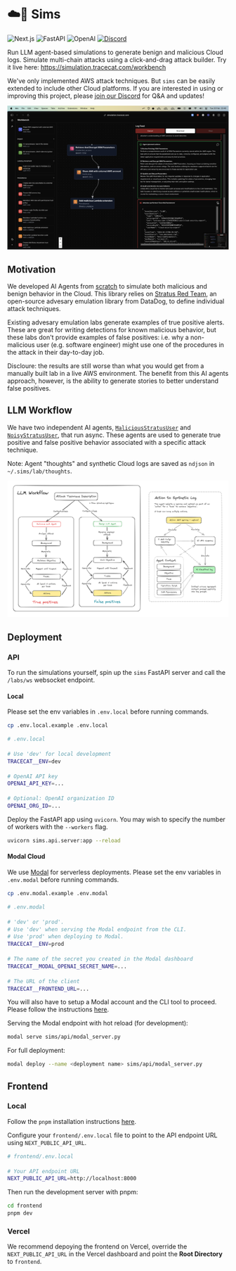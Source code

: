 # ☁️🤖 Sims

![Next.js](https://img.shields.io/badge/next.js-%23000000.svg?style=for-the-badge&logo=next.js&logoColor=white)
![FastAPI](https://img.shields.io/badge/FastAPI-005571?style=for-the-badge&logo=fastapi)
![OpenAI](https://img.shields.io/badge/OpenAI-412991?style=for-the-badge&logo=openai&logoColor=white)
[![Discord](https://img.shields.io/discord/1212548097624903681.svg?style=for-the-badge&logo=discord&logoColor=white)](https://discord.gg/n3GF4qxFU8)

Run LLM agent-based simulations to generate benign and malicious Cloud logs.
Simulate multi-chain attacks using a click-and-drag attack builder.
Try it live here: https://simulation.tracecat.com/workbench

We've only implemented AWS attack techniques. But `sims` can be easily extended to include other Cloud platforms.
If you are interested in using or improving this project, please [join our Discord](https://discord.gg/WbEXhn6Sfx) for Q&A and updates!

![Screenshot](media/screenshot.png)

## Motivation

We developed AI Agents from [scratch](sims/agents.py) to simulate both malicious and benign behavior in the Cloud.
This library relies on [Stratus Red Team](https://github.com/DataDog/stratus-red-team), an open-source advesary emulation library from DataDog, to define individual attack techniques.

Existing advesary emulation labs generate examples of true positive alerts. These are great for writing detections for known malicious behavior, but these labs don't provide examples of false positives: i.e. why a non-malicious user (e.g. software engineer) might use one of the procedures in the attack in their day-to-day job.


Discloure: the results are still worse than what you would get from a manually built lab in a live AWS environment.
The benefit from this AI agents approach, however, is the ability to generate stories to better understand false positives.

## LLM Workflow

We have two independent AI agents, [`MaliciousStratusUser`](sims/attack/attacker.py) and [`NoisyStratusUser`](sims/attack/noise.py), that run async.
These agents are used to generate true positive and false positive behavior associated with a specific attack technique.

Note: Agent "thoughts" and synthetic Cloud logs are saved as `ndjson` in `~/.sims/lab/thoughts`.

![LLM Workflow](media/diagram.png)

## Deployment

### API

To run the simulations yourself, spin up the `sims` FastAPI server and call the `/labs/ws` websocket endpoint.

#### Local

Please set the env variables in `.env.local` before running commands.

```bash
cp .env.local.example .env.local
```

```bash
# .env.local

# Use 'dev' for local development
TRACECAT__ENV=dev

# OpenAI API key
OPENAI_API_KEY=...

# Optional: OpenAI organization ID
OPENAI_ORG_ID=...
```

Deploy the FastAPI app using `uvicorn`. You may wish to specify the number of workers with the `--workers` flag.

```bash
uvicorn sims.api.server:app --reload
```

#### Modal Cloud

We use [Modal](https://modal.com) for serverless deployments.
Please set the env variables in `.env.modal` before running commands.

```bash
cp .env.modal.example .env.modal
```

```bash
# .env.modal

# 'dev' or 'prod'.
# Use 'dev' when serving the Modal endpoint from the CLI.
# Use 'prod' when deploying to Modal.
TRACECAT__ENV=prod

# The name of the secret you created in the Modal dashboard
TRACECAT__MODAL_OPENAI_SECRET_NAME=...

# The URL of the client
TRACECAT__FRONTEND_URL=...
```

You will also have to setup a Modal account and the CLI tool to proceed. Please follow the instructions [here](https://modal.com/docs/guide).

Serving the Modal endpoint with hot reload (for development):

```bash
modal serve sims/api/modal_server.py
```

For full deployment:

```bash
modal deploy --name <deployment name> sims/api/modal_server.py
```

## Frontend

### Local

Follow the `pnpm` installation instructions [here](https://pnpm.io/installation).

Configure your `frontend/.env.local` file to point to the API endpoint URL using `NEXT_PUBLIC_API_URL`.

```bash
# frontend/.env.local

# Your API endpoint URL
NEXT_PUBLIC_API_URL=http://localhost:8000
```

Then run the development server with pnpm:

```bash
cd frontend
pnpm dev
```

### Vercel

We recommend depoying the frontend on Vercel, override the `NEXT_PUBLIC_API_URL` in the Vercel dashboard and point the **Root Directory** to `frontend`.
